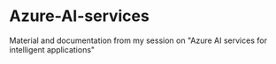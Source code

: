 # Azure-AI-services
Material and documentation from my session on "Azure AI services for intelligent applications"
